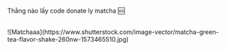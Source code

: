 Thằng nào lấy code donate ly matcha 🆘

<br>
![Matchaaa](https://www.shutterstock.com/image-vector/matcha-green-tea-flavor-shake-260nw-1573465510.jpg)
